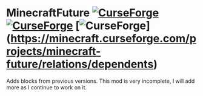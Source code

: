 # MinecraftFuture [![CurseForge](http://cf.way2muchnoise.eu/full_310059_downloads.svg)](https://minecraft.curseforge.com/projects/minecraft-future) [![CurseForge](http://cf.way2muchnoise.eu/versions/for%20Minecraft_310059_all.svg)](https://minecraft.curseforge.com/projects/minecraft-future/files) [![CurseForge](http://cf.way2muchnoise.eu/packs/full_310059_in_modpacks.svg)] (https://minecraft.curseforge.com/projects/minecraft-future/relations/dependents)
Adds blocks from previous versions. This mod is very incomplete, I will add more as I continue to work on it.
